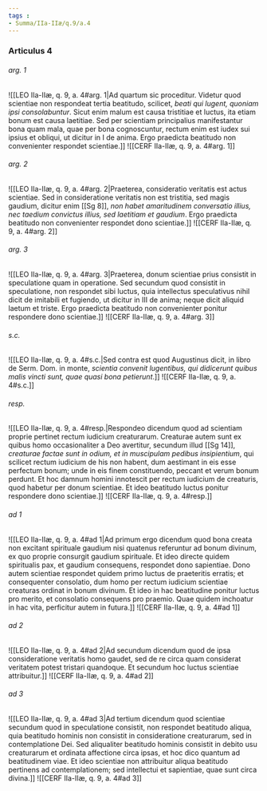 ```yaml
---
tags : 
- Summa/IIa-IIæ/q.9/a.4
---
```


### Articulus 4

###### arg. 1
![[LEO IIa-IIæ, q. 9, a. 4#arg. 1|Ad quartum sic proceditur. Videtur quod scientiae non respondeat tertia beatitudo, scilicet, *beati qui lugent, quoniam ipsi consolabuntur*. Sicut enim malum est causa tristitiae et luctus, ita etiam bonum est causa laetitiae. Sed per scientiam principalius manifestantur bona quam mala, quae per bona cognoscuntur, rectum enim est iudex sui ipsius et obliqui, ut dicitur in I de anima. Ergo praedicta beatitudo non convenienter respondet scientiae.]]
![[CERF IIa-IIæ, q. 9, a. 4#arg. 1]]

###### arg. 2
![[LEO IIa-IIæ, q. 9, a. 4#arg. 2|Praeterea, consideratio veritatis est actus scientiae. Sed in consideratione veritatis non est tristitia, sed magis gaudium, dicitur enim [[Sg 8]], *non habet amaritudinem conversatio illius, nec taedium convictus illius, sed laetitiam et gaudium*. Ergo praedicta beatitudo non convenienter respondet dono scientiae.]]
![[CERF IIa-IIæ, q. 9, a. 4#arg. 2]]

###### arg. 3
![[LEO IIa-IIæ, q. 9, a. 4#arg. 3|Praeterea, donum scientiae prius consistit in speculatione quam in operatione. Sed secundum quod consistit in speculatione, non respondet sibi luctus, quia intellectus speculativus nihil dicit de imitabili et fugiendo, ut dicitur in III de anima; neque dicit aliquid laetum et triste. Ergo praedicta beatitudo non convenienter ponitur respondere dono scientiae.]]
![[CERF IIa-IIæ, q. 9, a. 4#arg. 3]]

###### s.c.
![[LEO IIa-IIæ, q. 9, a. 4#s.c.|Sed contra est quod Augustinus dicit, in libro de Serm. Dom. in monte, *scientia convenit lugentibus, qui didicerunt quibus malis vincti sunt, quae quasi bona petierunt*.]]
![[CERF IIa-IIæ, q. 9, a. 4#s.c.]]

###### resp.
![[LEO IIa-IIæ, q. 9, a. 4#resp.|Respondeo dicendum quod ad scientiam proprie pertinet rectum iudicium creaturarum. Creaturae autem sunt ex quibus homo occasionaliter a Deo avertitur, secundum illud [[Sg 14]], *creaturae factae sunt in odium, et in muscipulam pedibus insipientium*, qui scilicet rectum iudicium de his non habent, dum aestimant in eis esse perfectum bonum; unde in eis finem constituendo, peccant et verum bonum perdunt. Et hoc damnum homini innotescit per rectum iudicium de creaturis, quod habetur per donum scientiae. Et ideo beatitudo luctus ponitur respondere dono scientiae.]]
![[CERF IIa-IIæ, q. 9, a. 4#resp.]]

###### ad 1
![[LEO IIa-IIæ, q. 9, a. 4#ad 1|Ad primum ergo dicendum quod bona creata non excitant spirituale gaudium nisi quatenus referuntur ad bonum divinum, ex quo proprie consurgit gaudium spirituale. Et ideo directe quidem spiritualis pax, et gaudium consequens, respondet dono sapientiae. Dono autem scientiae respondet quidem primo luctus de praeteritis erratis; et consequenter consolatio, dum homo per rectum iudicium scientiae creaturas ordinat in bonum divinum. Et ideo in hac beatitudine ponitur luctus pro merito, et consolatio consequens pro praemio. Quae quidem inchoatur in hac vita, perficitur autem in futura.]]
![[CERF IIa-IIæ, q. 9, a. 4#ad 1]]

###### ad 2
![[LEO IIa-IIæ, q. 9, a. 4#ad 2|Ad secundum dicendum quod de ipsa consideratione veritatis homo gaudet, sed de re circa quam considerat veritatem potest tristari quandoque. Et secundum hoc luctus scientiae attribuitur.]]
![[CERF IIa-IIæ, q. 9, a. 4#ad 2]]

###### ad 3
![[LEO IIa-IIæ, q. 9, a. 4#ad 3|Ad tertium dicendum quod scientiae secundum quod in speculatione consistit, non respondet beatitudo aliqua, quia beatitudo hominis non consistit in consideratione creaturarum, sed in contemplatione Dei. Sed aliqualiter beatitudo hominis consistit in debito usu creaturarum et ordinata affectione circa ipsas, et hoc dico quantum ad beatitudinem viae. Et ideo scientiae non attribuitur aliqua beatitudo pertinens ad contemplationem; sed intellectui et sapientiae, quae sunt circa divina.]]
![[CERF IIa-IIæ, q. 9, a. 4#ad 3]]

